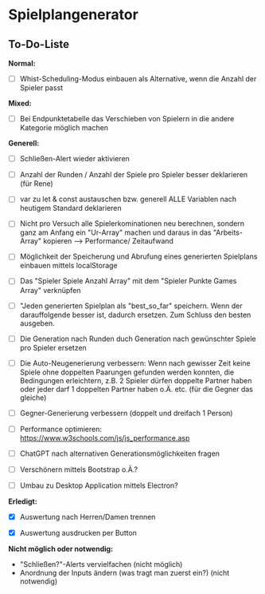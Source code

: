 # Spielplangenerator
## To-Do-Liste

**Normal:**
- [ ] Whist-Scheduling-Modus einbauen als Alternative, wenn die Anzahl der Spieler passt

**Mixed:**
- [ ] Bei Endpunktetabelle das Verschieben von Spielern in die andere Kategorie möglich machen


**Generell:**
- [ ] Schließen-Alert wieder aktivieren
- [ ] Anzahl der Runden / Anzahl der Spiele pro Spieler besser deklarieren (für Rene)
- [ ] var zu let & const austauschen bzw. generell ALLE Variablen nach heutigem Standard deklarieren
- [ ] Nicht pro Versuch alle Spielerkominationen neu berechnen, sondern ganz am Anfang ein "Ur-Array" machen und daraus in das "Arbeits-Array" kopieren --> Performance/ Zeitaufwand
- [ ] Möglichkeit der Speicherung und Abrufung eines generierten Spielplans einbauen mittels localStorage
- [ ] Das "Spieler Spiele Anzahl Array" mit dem "Spieler Punkte Games Array" verknüpfen
- [ ] "Jeden generierten Spielplan als "best_so_far" speichern. Wenn der darauffolgende besser ist, dadurch ersetzen. Zum Schluss den besten ausgeben.
- [ ] Die Generation nach Runden duch Generation nach gewünschter Spiele pro Spieler ersetzen
- [ ] Die Auto-Neugenerierung verbessern: Wenn nach gewisser Zeit keine Spiele ohne doppelten Paarungen gefunden werden konnten, die Bedingungen erleichtern, z.B. 2 Spieler dürfen doppelte Partner haben oder jeder darf 1 doppelten Partner haben o.Ä. etc. (für die Gegner das gleiche)
- [ ] Gegner-Generierung verbessern (doppelt und dreifach 1 Person)
- [ ] Performance optimieren: https://www.w3schools.com/js/js_performance.asp
- [ ] ChatGPT nach alternativen Generationsmöglichkeiten fragen
- [ ] Verschönern mittels Bootstrap o.Ä.?
- [ ] Umbau zu Desktop Application mittels Electron?



**Erledigt:**
- [x] Auswertung nach Herren/Damen trennen
- [x] Auswertung ausdrucken per Button



**Nicht möglich oder notwendig:**
- "Schließen?"-Alerts vervielfachen (nicht möglich)
- Anordnung der Inputs ändern (was tragt man zuerst ein?) (nicht notwendig)